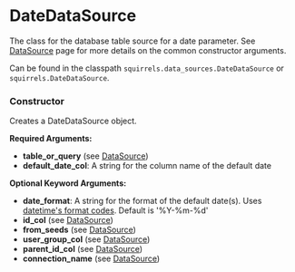 # DateDataSource

The class for the database table source for a date parameter. See [DataSource] page for more details on the common constructor arguments.

Can be found in the classpath `squirrels.data_sources.DateDataSource` or `squirrels.DateDataSource`.

### Constructor

Creates a DateDataSource object.

**Required Arguments:**

- **table_or_query** (see [DataSource])
- **default_date_col**: A string for the column name of the default date

**Optional Keyword Arguments:**

- **date_format**: A string for the format of the default date(s). Uses [datetime's format codes](https://www.w3schools.com/python/gloss_python_date_format_codes.asp). Default is '%Y-%m-%d'
- **id_col** (see [DataSource])
- **from_seeds** (see [DataSource])
- **user_group_col** (see [DataSource])
- **parent_id_col** (see [DataSource])
- **connection_name** (see [DataSource])


[DataSource]: ./DataSource